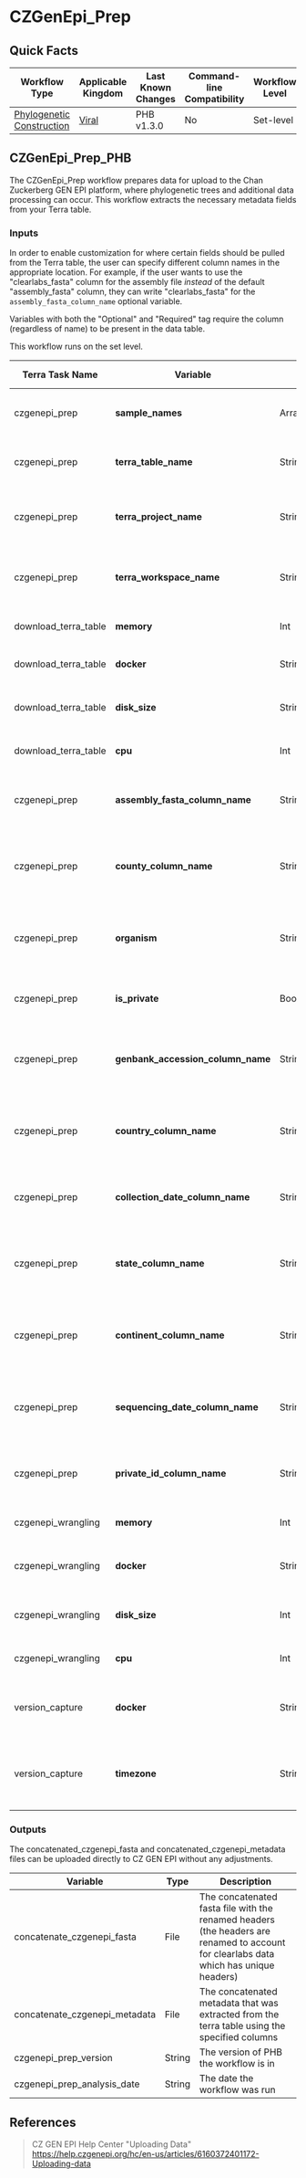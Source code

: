 # CZGenEpi_Prep

## Quick Facts

| **Workflow Type** | **Applicable Kingdom** | **Last Known Changes** | **Command-line Compatibility** | **Workflow Level** |
|---|---|---|---|---|
| [Phylogenetic Construction](../../workflows_overview/workflows-type.md/#phylogenetic-construction) | [Viral](../../workflows_overview/workflows-kingdom.md/#viral) | PHB v1.3.0 | No | Set-level |

## CZGenEpi_Prep_PHB

The CZGenEpi_Prep workflow prepares data for upload to the Chan Zuckerberg GEN EPI platform, where phylogenetic trees and additional data processing can occur. This workflow extracts the necessary metadata fields from your Terra table.

### Inputs

In order to enable customization for where certain fields should be pulled from the Terra table, the user can specify different column names in the appropriate location. For example, if the user wants to use the "clearlabs_fasta" column for the assembly file _instead_ of the default "assembly_fasta" column, they can write "clearlabs_fasta" for the `assembly_fasta_column_name` optional variable.

Variables with both the "Optional" and "Required" tag require the column (regardless of name) to be present in the data table.

This workflow runs on the set level.

| **Terra Task Name** | **Variable** | **Type** | **Description** | **Default Value** | **Terra Status** |
|---|---|---|---|---|---|
| czgenepi_prep | **sample_names** | Array[String] | The array of sample ids you want to prepare for CZ GEN EPI |  | Required |
| czgenepi_prep | **terra_table_name** | String | The name of the Terra table where the data is hosted |  | Required |
| czgenepi_prep | **terra_project_name** | String | The name of the Terra project where the data is hosted |  | Required |
| czgenepi_prep | **terra_workspace_name** | String | The name of the Terra workspace where the data is hosted |  | Required |
| download_terra_table | **memory** | Int | The memory (in GB) used to run this task | 10 | Optional |
| download_terra_table | **docker** | String | The Docker image used to run this task | quay.io/theiagen/terra-tools:2023-06-21 | Optional |
| download_terra_table | **disk_size** | String | The size of the disk used when running this task | 1 | Optional |
| download_terra_table | **cpu** | Int | The number of cpus used to run this task | 1 | Optional |
| czgenepi_prep | **assembly_fasta_column_name** | String | The column name where the sample's assembly file can be found | assembly_fasta | Optional, Required |
| czgenepi_prep | **county_column_name** | String | The column name where the samples' originating county can be found | county | Optional, Required |
| czgenepi_prep | **organism** | String | The organism for data preparation. Options: "mpox" or "sars-cov-2" | sars-cov-2 | Optional |
| czgenepi_prep | **is_private** | Boolean | Sets whether sample status is provate, or not | true | Optional |
| czgenepi_prep | **genbank_accession_column_name** | String | The column name where the genbank accession for the sample can be found | genbank_accession | Optional |
| czgenepi_prep | **country_column_name** | String | The column name where the sample's originating country can be found | country | Optional, Required |
| czgenepi_prep | **collection_date_column_name** | String | The column name where the sample's collection date can be found | collection_date | Optional, Required |
| czgenepi_prep | **state_column_name** | String | The column name where the sample's originating state can be found | state | Optional, Required |
| czgenepi_prep | **continent_column_name** | String | The column name where the sample's originating continent can be found | continent | Optional, Required |
| czgenepi_prep | **sequencing_date_column_name** | String | The column name where the sample's sequencing data can be found | sequencing_date | Optional |
| czgenepi_prep | **private_id_column_name** | String | The column name where the Private ID for the sample can be found | terra_table_name_id | Optional, Required |
| czgenepi_wrangling | **memory** | Int | The memory (in GB) used to run this task | 8 | Optional |
| czgenepi_wrangling | **docker** | String | The Docker image used to run this task | us-docker.pkg.dev/general-theiagen/theiagen/terra-tools:2023-08-08-2 | Optional |
| czgenepi_wrangling | **disk_size** | Int | The size of the disk used when running this task | 100 | Optional |
| czgenepi_wrangling | **cpu** | Int | The number of cpus used to run this task | 1 | Optional |
| version_capture | **docker** | String | The Docker image used to run the version_capture task | "us-docker.pkg.dev/general-theiagen/theiagen/alpine-plus-bash:3.20.0" | Optional |
| version_capture | **timezone** | String | Set the time zone to get an accurate date of analysis (uses UTC by default) |  | Optional |

### Outputs

The concatenated_czgenepi_fasta and concatenated_czgenepi_metadata files can be uploaded directly to CZ GEN EPI without any adjustments.

| **Variable** | **Type** | **Description** |
|---|---|---|
| concatenate_czgenepi_fasta | File | The concatenated fasta file with the renamed headers (the headers are renamed to account for clearlabs data which has unique headers) |
| concatenate_czgenepi_metadata | File | The concatenated metadata that was extracted from the terra table using the specified columns |
| czgenepi_prep_version | String | The version of PHB the workflow is in |
| czgenepi_prep_analysis_date | String | The date the workflow was run |

## References

> CZ GEN EPI Help Center "Uploading Data" <https://help.czgenepi.org/hc/en-us/articles/6160372401172-Uploading-data>
